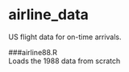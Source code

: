 # airline_data
US flight data for on-time arrivals.

###airline88.R  
Loads the 1988 data from scratch
